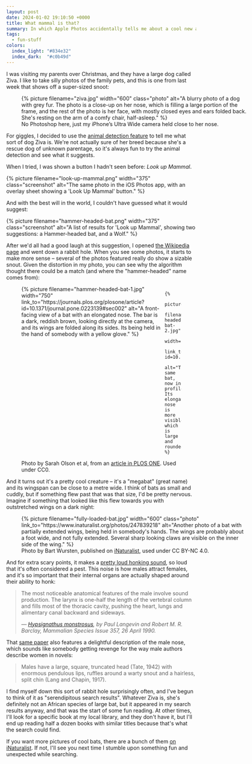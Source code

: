 ```yaml
---
layout: post
date: 2024-01-02 19:10:50 +0000
title: What mammal is that?
summary: In which Apple Photos accidentally tells me about a cool new animal.
tags:
  - fun-stuff
colors:
  index_light: "#834e32"
  index_dark:  "#c0b49d"
---
```


I was visiting my parents over Christmas, and they have a large dog called Ziva.
I like to take silly photos of the family pets, and this is one from last week that shows off a super-sized snoot:

<figure style="width: 600px">
  {%
    picture
    filename="ziva.jpg"
    width="600"
    class="photo"
    alt="A blurry photo of a dog with grey fur. The photo is a close-up on her nose, which is filling a large portion of the frame, and the rest of the photo is her face, with mostly closed eyes and ears folded back. She's resting on the arm of a comfy chair, half-asleep."
  %}
  <figcaption>
    No Photoshop here, just my iPhone’s Ultra Wide camera held close to her nose.
  </figcaption>
</figure>

For giggles, I decided to use the [animal detection feature][visual_lookup] to tell me what sort of dog Ziva is.
We're not actually sure of her breed because she's a rescue dog of unknown parentage, so it's always fun to try the animal detection and see what it suggests.

When I tried, I was shown a button I hadn't seen before: *Look up Mammal*.

{%
  picture
  filename="look-up-mammal.png"
  width="375"
  class="screenshot"
  alt="The same photo in the iOS Photos app, with an overlay sheet showing a 'Look Up Mammal' button."
%}

And with the best will in the world, I couldn't have guessed what it would suggest:

{%
  picture
  filename="hammer-headed-bat.png"
  width="375"
  class="screenshot"
  alt="A list of results for 'Look up Mammal', showing two suggestions: a Hammer-headed bat, and a Wolf."
%}

After we'd all had a good laugh at this suggestion, I opened [the Wikipedia page][wiki] and went down a rabbit hole.
When you see some photos, it starts to make more sense – several of the photos featured really do show a sizable snout.
Given the distortion in my photo, you can see why the algorithm thought there could be a match (and where the "hammer-headed" name comes from):

<style>
  #two_up_bats {
    display: grid;
    grid-template-columns: auto auto;
    grid-gap: 10px;
  }
</style>

<figure class="photo">
  <div id="two_up_bats">
    {%
      picture
      filename="hammer-headed-bat-1.jpg"
      width="750"
      link_to="https://journals.plos.org/plosone/article?id=10.1371/journal.pone.0223139#sec002"
      alt="A front-facing view of a bat with an elongated nose. The bar is a dark, reddish brown, looking directly at the camera, and its wings are folded along its sides. Its being held in the hand of somebody with a yellow glove."
    %}

    {%
      picture
      filename="hammer-headed-bat-2.jpg"
      width="750"
      link_to="https://journals.plos.org/plosone/article?id=10.1371/journal.pone.0223139#sec002"
      alt="The same bat, now in profile. Its elongated nose is more visible, which is large and rounded."
    %}
  </div>
  <figcaption>
    Photo by Sarah Olson et al, from an <a href="https://journals.plos.org/plosone/article?id=10.1371/journal.pone.0223139#sec002">article in PLOS ONE</a>.
    Used under CC0.
  </figcaption>
</figure>

And it turns out it's a pretty cool creature – it's a "megabat" (great name) and its wingspan can be close to a metre wide.
I think of bats as small and cuddly, but if something flew past that was that size, I'd be pretty nervous.
Imagine if something that looked like this flew towards you with outstretched wings on a dark night:

<figure style="width: 600px;">
  {%
    picture
    filename="fully-loaded-bat.jpg"
    width="600"
    class="photo"
    link_to="https://www.inaturalist.org/photos/247839218"
    alt="Another photo of a bat with partially extended wings, being held in somebody's hands. The wings are probably about a foot wide, and not fully extended. Several sharp looking claws are visible on the inner side of the wing."
  %}
  <figcaption>
    Photo by Bart Wursten, published on <a href="https://www.inaturalist.org/photos/247839218">iNaturalist</a>, used under CC BY-NC 4.0.
  </figcaption>
</figure>

And for extra scary points, it makes a [pretty loud honking sound], so loud that it's often considered a pest.
This noise is how males attract females, and it's so important that their internal organs are actually shaped around their ability to honk:

> The most noticeable anatomical features of the male involve sound production. The larynx is one-half the length of the vertebral column and fills most of the thoracic cavity, pushing the heart, lungs and alimentary canal backward and sideways.
>
> <cite>— <a href="https://academic.oup.com/mspecies/article/doi/10.2307/3504110/2600338"><em>Hypsignathus monstrosus</em></a>, by Paul Langevin and Robert M. R. Barclay, Mammalian Species Issue 357, 26 April 1990.</cite>

That [same paper](https://academic.oup.com/mspecies/article/doi/10.2307/3504110/2600338) also features a delightful description of the male nose, which sounds like somebody getting revenge for the way male authors describe women in novels:

> Males have a large, square, truncated head (Tate, 1942) with enormous pendulous lips, ruffles around a warty snout and a hairless, split chin (Lang and Chapin, 1917).

I find myself down this sort of rabbit hole surprisingly often, and I've begun to think of it as "serendipitous search results".
Whatever Ziva is, she's definitely not an African species of large bat, but it appeared in my search results anyway, and that was the start of some fun reading.
At other times, I'll look for a specific book at my local library, and they don't have it, but I'll end up reading half a dozen books with similar titles because that's what the search could find.

If you want more pictures of cool bats, there are a bunch of them [on iNaturalist][pics].
If not, I'll see you next time I stumble upon something fun and unexpected while searching.

[visual_lookup]: https://support.apple.com/en-gb/104962
[wiki]: https://en.wikipedia.org/wiki/Hammer-headed_bat
[pretty loud honking sound]: https://www.youtube.com/watch?v=BLm6YVFvNG8
[pics]: https://www.inaturalist.org/observations/144407784
